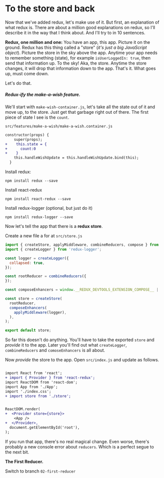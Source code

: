 # To the store and back

Now that we've added redux, let's make use of it. But first, an explanation of what redux is. There are about a million good explanations on redux, so I'll describe it in the way that I think about. And I'll try to in 10 sentences. 

**Redux, one million and one:** You have an app, this app. Picture it on the ground. Redux has this thing called a "store" (*it's just a big JavaScript object*). Picture the store in the sky above the app. Anytime your app needs to remember something (state), for example `isUserLoggedIn: true`, then send that information up. To the sky! Aka, the store. Anytime the store changes, it will drop that information down to the app. That's it. What goes up, must come down. 

Let's do that. 

##### Redux-ify the make-a-wish feature.

We'll start with `make-wish-container.js`, let's take all the state out of it and move up, to the store. Just get that garbage right out of there. The first piece of state I see is the `count`.

`src/features/make-a-wish/make-a-wish.container.js`

```diff
constructor(props) {
    super(props);
+    this.state = {
+      count:0
+    }
    this.handleWishUpdate = this.handleWishUpdate.bind(this);
  }
```











Install redux:

```
npm install redux --save
```



Install react-redux

```
npm install react-redux --save
```



Install redux-logger (optional, but just do it)

```
npm install redux-logger --save
```



Now let's tell the app that there is a **redux store**.

Create a new file a for at `src/store.js`

```javascript
import { createStore, applyMiddleware, combineReducers, compose } from 'redux';
import { createLogger } from 'redux-logger';

const logger = createLogger({
  collapsed: true,
});

const rootReducer = combineReducers({
});

const composeEnhancers = window.__REDUX_DEVTOOLS_EXTENSION_COMPOSE__ || compose;

const store = createStore(
  rootReducer,
  composeEnhancers(
    applyMiddleware(logger),
  ),
);

export default store;

```

So far this doesn't do anything. You'll have to take the exported `store` and *provide* it to the app.  Later you'll find out what `createLogger`,  `combineReducers` and `comoseEnhancers` is all about.  

Now *provide* the store to the app. Open `src/index.js` and update as follows.

```diff

import React from 'react';
+ import { Provider } from 'react-redux';
import ReactDOM from 'react-dom';
import App from './App';
import './index.css';
+ import store from './store';


ReactDOM.render(
+  <Provider store={store}>
    <App />
+  </Provider>,
  document.getElementById('root'),
);

```

If you run that app, there's no real magical change. Even worse, there's probably a new console error about `reducers`. Which is a perfect segue to the next bit. 

**The First Reducer.**

Switch to branch `02-first-reducer`

